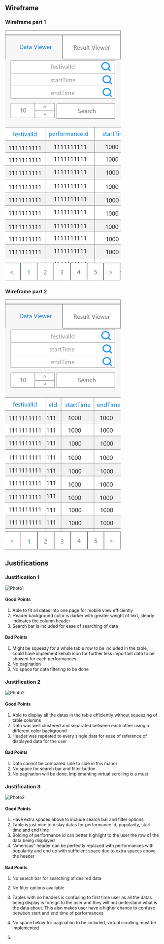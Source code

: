 
## Wireframe
### Wireframe part 1
![Wireframe1](assets/advance-wireframe-data-viewer-mobile-1.png)
### Wireframe part 2
![Wireframe2](assets/advance-wireframe-data-viewer-mobile-2.png)


## Justifications

### Justification 1

![Photo1](https://github.com/ADES-FSP/jibaboom-2b22-astronomia/blob/master/worksheets/wireframes/assets/advance_mobile_data_viewer_1.gif)

#### Good Points

1. Able to fit all datas into one page for mobile view efficiently
2. Header background color is darker with greater weight of text, clearly indicates the column header
3. Search bar is included for ease of searching of data

#### Bad Points

1. Might be squeezy for a whole table row to be included in the table, could have implement kebab icon for further less important data to be showed for each performances
2. No pagination
3. No space for data filtering to be done

### Justification 2

![Photo2](https://github.com/ADES-FSP/jibaboom-2b22-astronomia/blob/master/worksheets/wireframes/assets/advance_mobile_data_viewer_2.jpg)

#### Good Points

1. Able to display all the datas in the table efficiently without squeezing of table columns
2. Data was well clustered and separated between each other using a different color background
3. Header was repeated to every single data for ease of reference of displayed data for the user

#### Bad Points

1. Data cannot be compared side to side in this manor
2. No space for search bar and filter button
3. No pagination will be done, implementing virtual scrolling is a must

### Justification 3

![Photo2](https://github.com/ADES-FSP/jibaboom-2b22-astronomia/blob/master/worksheets/wireframes/assets/advance_mobile_data_viewer_3.jpg)

#### Good Points

1. Have extra spaces above to include search bar and filter options
2. Table is just nice to dislay datas for performance id, popularity, start time and end time
3. Bolding of performance id can better highlight to the user the row of the data being displayed
4. "Americas" header can be perfectly replaced with performances with popularity and end up with sufficient space due to extra spaces above the header

#### Bad Points

1. No search bar for searching of desired data
2. No filter options available
3. Tables with no headers is confusing to first time user as all the datas being display is foreign to the user and they will not understand what is the data about. This also makes user have a higher chance to confuse between start and end time of performances
4. No space below for pagination to be included, virtual scrolling must be implemented

1. 
